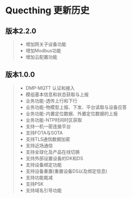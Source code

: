 # Quecthing 更新历史

## 版本2.2.0
>* 增加网关子设备功能
>* 增加Modbus功能
>* 增加云配置功能

## 版本1.0.0
>* DMP-MQTT 认证和接入  
>* 模组基本信息和状态获取与上报  
>* 业务功能-透传上行和下行  
>* 业务功能-物模型上报、下发、平台读取与设备应答  
>* 业务功能-内置定位数据、外置定位数据的上报  
>* 业务功能-NTP时间时区获取
>* 支持一机一密连接平台
>* 支持FOTA与SOTA  
>* 支持TLS通信数据加密
>* 支持近场通信
>* 支持全球化及产品在线切换  
>* 支持外部设置设备的DK和DS
>* 支持设备绑定功能
>* 支持设备重置(重置设备DS以及绑定信息)
>* 支持功能裁减
>* 支持PSK
>* 支持域名引导功能
